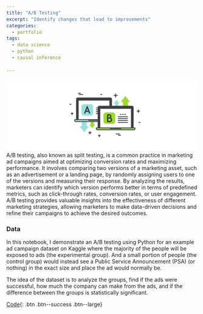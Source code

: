 ```yaml
---
title: "A/B Testing"
excerpt: "Identify changes that lead to improvements"
categories:
  - portfolio
tags:
  - data science
  - python
  - causal inference

---
```

![AB Testing](/assets/images/portfolio/Slide2.JPG)  
A/B testing, also known as split testing, is a common practice in marketing ad campaigns aimed at optimizing conversion rates and maximizing performance. It involves comparing two versions of a marketing asset, such as an advertisement or a landing page, by randomly assigning users to one of the versions and measuring their response. By analyzing the results, marketers can identify which version performs better in terms of predefined metrics, such as click-through rates, conversion rates, or user engagement. A/B testing provides valuable insights into the effectiveness of different marketing strategies, allowing marketers to make data-driven decisions and refine their campaigns to achieve the desired outcomes.

### Data
In this notebook, I demonstrate an A/B testing using Python for an example ad campaign dataset on Kaggle where the majority of the people will be exposed to ads (the experimental group). And a small portion of people (the control group) would instead see a Public Service Announcement (PSA) (or nothing) in the exact size and place the ad would normally be.

The idea of the dataset is to analyze the groups, find if the ads were successful, how much the company can make from the ads, and if the difference between the groups is statistically significant.

[Code](https://github.com/chaix026/A-B-Testing){: .btn .btn--success .btn--large}

